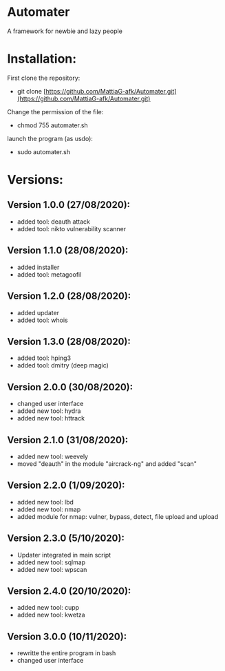 # Automater
A framework for newbie and lazy people

# Installation:

First clone the repository:

* git clone [https://github.com/MattiaG-afk/Automater.git](https://github.com/MattiaG-afk/Automater.git)

Change the permission of the file:

* chmod 755 automater.sh

launch the program (as usdo):

* sudo automater.sh

# Versions:

## Version 1.0.0 (27/08/2020):

* added tool: deauth attack
* added tool: nikto vulnerability scanner

## Version 1.1.0 (28/08/2020):

* added installer
* added tool: metagoofil 
  
## Version 1.2.0 (28/08/2020):

* added updater
* added tool: whois

## Version 1.3.0 (28/08/2020):

* added tool: hping3
* added tool: dmitry (deep magic)
  
## Version 2.0.0 (30/08/2020):

* changed user interface
* added new tool: hydra
* added new tool: httrack
  
## Version 2.1.0 (31/08/2020):

* added new tool: weevely
* moved "deauth" in the module "aircrack-ng" and added "scan"

## Version 2.2.0 (1/09/2020):

* added new tool: lbd
* added new tool: nmap
* added module for nmap: vulner, bypass, detect, file upload and upload

## Version 2.3.0 (5/10/2020):

* Updater integrated in main script
* added new tool: sqlmap
* added new tool: wpscan

## Version 2.4.0 (20/10/2020):

* added new tool: cupp
* added new tool: kwetza

## Version 3.0.0 (10/11/2020):

* rewritte the entire program in bash
* changed user interface
